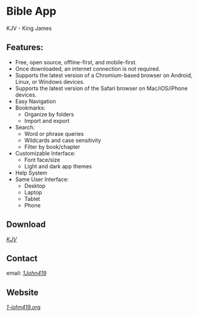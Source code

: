 # Bible App

KJV - King James

## Features:

* Free, open source, offline-first, and mobile-first.
* Once downloaded, an internet connection is not required.
* Supports the latest version of a Chromium-based browser on Android, Linux, or Windows devices.
* Supports the latest version of the Safari browser on Mac/iOS/iPhone devices.
* Easy Navigation
* Bookmarks:
    * Organize by folders
    * Import and export
* Search:
    * Word or phrase queries
    * Wildcards and case sensitivity
    * Filter by book/chapter
* Customizable Interface:
    * Font face/size
    * Light and dark app themes
* Help System
* Same User Interface:
    * Desktop
    * Laptop
    * Tablet
    * Phone

## Download

*[KJV](https://kjv.1-john-419.org)*

## Contact

email: *[1John419](github.1john419@gmail.com)*

## Website

*[1-john419.org](https://1-john-419.org)*

